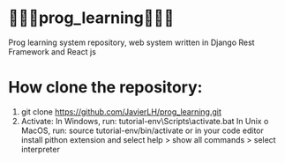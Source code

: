 # 👨🏽‍💻prog_learning👨🏽‍💻
Prog learning system repository, web system written in Django Rest Framework and React js
# How clone the repository:
1.  git clone https://github.com/JavierLH/prog_learning.git
2.  Activate: In Windows, run:
  tutorial-env\Scripts\activate.bat
   In Unix o MacOS, run:
  source tutorial-env/bin/activate or in your code editor install pithon extension and select help > show all commands > select interpreter
